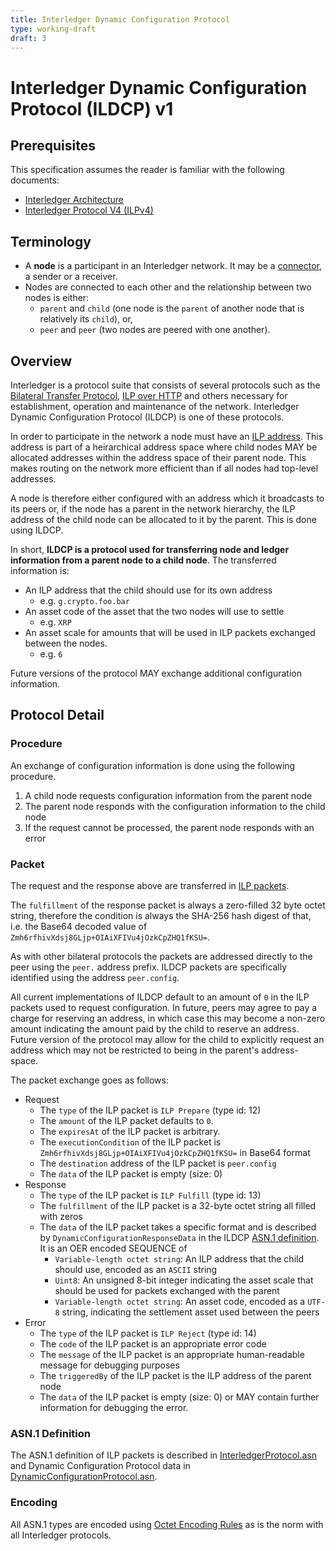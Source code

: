 ```yaml
---
title: Interledger Dynamic Configuration Protocol
type: working-draft
draft: 3
---
```


# Interledger Dynamic Configuration Protocol (ILDCP) v1

## Prerequisites

This specification assumes the reader is familiar with the following documents:

- [Interledger Architecture](../0001-interledger-architecture/0001-interledger-architecture.md)
- [Interledger Protocol V4 (ILPv4)](../0027-interledger-protocol-4/0027-interledger-protocol-4.md)

## Terminology

- A **node** is a participant in an Interledger network. It may be a [connector](../0001-interledger-architecture/0001-interledger-architecture.md#connectors), a sender or a receiver.
- Nodes are connected to each other and the relationship between two nodes is either:
  - `parent` and `child` (one node is the `parent` of another node that is relatively its `child`), or,
  - `peer` and `peer` (two nodes are peered with one another).

## Overview

Interledger is a protocol suite that consists of several protocols such as the [Bilateral Transfer Protocol](../0023-bilateral-transfer-protocol/0023-bilateral-transfer-protocol.md), [ILP over HTTP](../0035-ilp-over-http/0035-ilp-over-http.md) and others necessary for establishment, operation and maintenance of the network. Interledger Dynamic Configuration Protocol (ILDCP) is one of these protocols.

In order to participate in the network a node must have an [ILP address](../0015-ilp-addresses/0015-ilp-addresses.md). This address is part of a heirarchical address space where child nodes MAY be allocated addresses within the address space of their parent node. This makes routing on the network more efficient than if all nodes had top-level addresses.

A node is therefore either configured with an address which it broadcasts to its peers or, if the node has a parent in the network hierarchy, the ILP address of the child node can be allocated to it by the parent. This is done using ILDCP.

In short, **ILDCP is a protocol used for transferring node and ledger information from a parent node to a child node**. The transferred information is:

- An ILP address that the child should use for its own address
  - e.g. `g.crypto.foo.bar`
- An asset code of the asset that the two nodes will use to settle
  - e.g. `XRP`
- An asset scale for amounts that will be used in ILP packets exchanged between the nodes.
  - e.g. `6`

Future versions of the protocol MAY exchange additional configuration information.

## Protocol Detail

### Procedure

An exchange of configuration information is done using the following procedure.

1. A child node requests configuration information from the parent node
2. The parent node responds with the configuration information to the child node
3. If the request cannot be processed, the parent node responds with an error

### Packet

The request and the response above are transferred in [ILP packets](../0027-interledger-protocol-4/0027-interledger-protocol-4.md#specification).

The `fulfillment` of the response packet is always a zero-filled 32 byte octet string, therefore the condition is always the SHA-256 hash digest of that, i.e. the Base64 decoded value of `Zmh6rfhivXdsj8GLjp+OIAiXFIVu4jOzkCpZHQ1fKSU=`.

As with other bilateral protocols the packets are addressed directly to the peer using the `peer.` address prefix. ILDCP packets are specifically identified using the address `peer.config`.

All current implementations of ILDCP default to an amount of `0` in the ILP packets used to request configuration. In future, peers may agree to pay a charge for reserving an address, in which case this may become a non-zero amount indicating the amount paid by the child to reserve an address. Future version of the protocol may allow for the child to explicitly request an address which may not be restricted to being in the parent's address-space.

The packet exchange goes as follows:

- Request
  - The `type` of the ILP packet is `ILP Prepare` (type id: 12)
  - The `amount` of the ILP packet defaults to `0`.
  - The `expiresAt` of the ILP packet is arbitrary.
  - The `executionCondition` of the ILP packet is `Zmh6rfhivXdsj8GLjp+OIAiXFIVu4jOzkCpZHQ1fKSU=` in Base64 format
  - The `destination` address of the ILP packet is `peer.config`
  - The `data` of the ILP packet is empty (size: 0)
- Response
  - The `type` of the ILP packet is `ILP Fulfill` (type id: 13)
  - The `fulfillment` of the ILP packet is a 32-byte octet string all filled with zeros
  - The `data` of the ILP packet takes a specific format and is described by `DynamicConfigurationResponseData` in the ILDCP [ASN.1 definition](#asn1-definition). It is an OER encoded SEQUENCE of
    - `Variable-length octet string`: An ILP address that the child should use, encoded as an `ASCII` string
    - `Uint8`: An unsigned 8-bit integer indicating the asset scale that should be used for packets exchanged with the parent
    - `Variable-length octet string`: An asset code, encoded as a `UTF-8` string, indicating the settlement asset used between the peers
- Error
  - The `type` of the ILP packet is `ILP Reject` (type id: 14)
  - The `code` of the ILP packet is an appropriate error code
  - The `message` of the ILP packet is an appropriate human-readable message for debugging purposes
  - The `triggeredBy` of the ILP packet is the ILP address of the parent node
  - The `data` of the ILP packet is empty (size: 0) or MAY contain further information for debugging the error.

### ASN.1 Definition

The ASN.1 definition of ILP packets is described in [InterledgerProtocol.asn](../asn1/InterledgerProtocol.asn) and Dynamic Configuration Protocol data in [DynamicConfigurationProtocol.asn](../asn1/DynamicConfigurationProtocol.asn).

### Encoding

All ASN.1 types are encoded using [Octet Encoding Rules](../0030-notes-on-oer-encoding/0030-notes-on-oer-encoding.md) as is the norm with all Interledger protocols.
